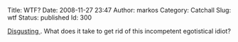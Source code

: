 Title: WTF?
Date: 2008-11-27 23:47
Author: markos
Category: Catchall
Slug: wtf
Status: published
Id: 300

<html>
 <body>
  <div>
   <p>
    <a href="http://www.dnevnik.si/novice/slovenija/1042225538" title="Slovenian prime minister offers job to Rupel">
     Disgusting
    </a>
    . What does it take to get rid of this incompetent egotistical idiot?
   </p>
  </div>
 </body>
</html>